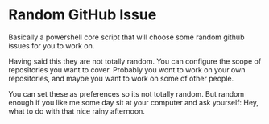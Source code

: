 # Random GitHub Issue

Basically a powershell core script that will choose some random github issues
for you to work on.

Having said this they are not totally random. You can configure the scope
of repositories you want to cover. Probably you wont to work on your own
repositories, and maybe you want to work on some of other people. 

You can set these as preferences so its not totally random.
But random enough if you like me some day sit at your computer and ask yourself:
Hey, what to do with that nice rainy afternoon.



